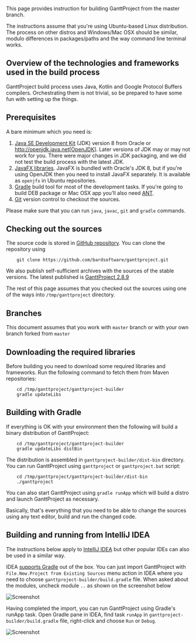 This page provides instruction for building GanttProject from the master branch.

The instructions assume that you're using Ubuntu-based Linux distribution.
The process on other distros and Windows/Mac OSX should be similar,
modulo differences in packages/paths and the way command line terminal works.

## Overview of the technologies and frameworks used in the build process

GanttProject build process uses Java, Kotlin and Google Protocol Buffers compilers. Orchestrating them
is not trivial, so be prepared to have some fun with setting up the things.

## Prerequisites

A bare minimum which you need is:

1. [Java SE Development Kit](http://www.oracle.com/technetwork/java/javase/downloads/index.html) (JDK)
version 8 from Oracle or http://openjdk.java.net[OpenJDK]. Later versions of JDK may or may not work for you. There
were major changes in JDK packaging, and we did not test the build process with the latest JDK.
2. [JavaFX  libraries](http://docs.oracle.com/javase/8/javafx/get-started-tutorial/jfx-overview.htm). JavaFX is
bundled with Oracle's JDK 8, but if you're using OpenJDK then you need to install JavaFX separately. It is
available as `openjfx` in Ubuntu repositories.
3. [Gradle](http://gradle.org) build tool for most of the development tasks.
If you're going to build DEB package or Mac OSX app you'll also need [ANT](http://ant.apache.org).
4. [Git](https://git-scm.com) version control to checkout the sources.

Please make sure that you can run ``java``, ``javac``, ``git`` and ``gradle`` commands.

## Checking out the sources

The source code is stored in [GitHub repository](http://github.com/bardsoftware/ganttproject).
You can clone the repository using

```
    git clone https://github.com/bardsoftware/ganttproject.git
```

We also publish self-sufficient archives with the sources of the stable versions.
The latest published is [GanttProject 2.8.9](https://github.com/bardsoftware/ganttproject/archive/ganttproject-2.8.9.zip)

The rest of this page assumes that you checked out the sources using one of the ways into `/tmp/ganttproject` directory.

## Branches

This document assumes that you work with `master` branch or with your own branch forked from `master`

## Downloading the required libraries

Before building you need to download some required libraries and frameworks. Run the following command to fetch them  from
Maven  repositories:

```
    cd /tmp/ganttproject/ganttproject-builder
    gradle updateLibs
```

## Building with Gradle

If everything is OK with your environment then the following will build
a binary distribution of GanttProject:

```
    cd /tmp/ganttproject/ganttproject-builder
    gradle updateLibs distBin
```

The distribution is assembled in  `ganttproject-builder/dist-bin` directory. You can
run GanttProject using `ganttproject` or `ganttproject.bat` script:

```
    cd /tmp/ganttproject/ganttproject-builder/dist-bin
    ./ganttproject
```

You can also start GanttProject using `gradle runApp` which will build a distro and launch
GanttProject as necessary.

Basically, that's everything that you need to be able to change the sources using any text editor,
 build and run the changed code.

## Building and running from IntelliJ IDEA


The instructions below apply to [IntelliJ IDEA](https://www.jetbrains.com/idea/)
but other popular IDEs can also be used in a similar way.


IDEA [supports Gradle](https://www.jetbrains.com/help/idea/2016.3/gradle.html) out of the box.
You can just import GanttProject with `File.New.Project from Existing Sources` menu action in IDEA
where you need to choose `ganttproject-builder/build.gradle` file. When asked about the modules,
uncheck module `..` as shown on the screenshot below

![Screenshot](/img/development/idea-gradle-import.png)

Having completed the import, you can run GanttProject using Gradle's runApp task. Open Gradle
pane in IDEA, find task `runApp` in `ganttproject-builder/build.gradle` file,
right-click and choose `Run` or `Debug`.

![Screenshot](/img/development/idea-run-ganttproject.png)


